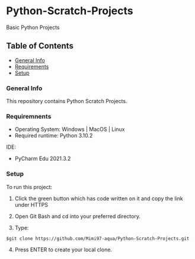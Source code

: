 # Python-Scratch-Projects
Basic Python Projects
## Table of Contents
* [General Info](#general-info)
* [Requirements](#requirements)
* [Setup](#setup)
### General Info
This repository contains Python Scratch Projects.
### Requiremnents
* Operating System: Windows | MacOS | Linux
* Required runtime: Python 3.10.2

IDE:
* PyCharm Edu 2021.3.2
### Setup 
To run this project:

1. Click the green button which has code written on it and copy the link under HTTPS

2. Open Git Bash and cd into your preferred directory.
3. Type:
```
$git clone https://github.com/Mimi97-aqua/Python-Scratch-Projects.git
```

4. Press ENTER to create your local clone. 
